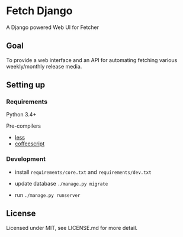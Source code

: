 # Fetch Django

A Django powered Web UI for Fetcher

## Goal

To provide a web interface and an API for automating fetching various
weekly/monthly release media.

## Setting up

### Requirements

Python 3.4+

Pre-compilers

- [less](http://lesscss.org)
- [coffeescript](http://coffeescript.org)

### Development

- install `requirements/core.txt` and `requirements/dev.txt`

- update database `./manage.py migrate`

- run `./manage.py runserver`

## License

Licensed under MIT, see LICENSE.md for more detail.
